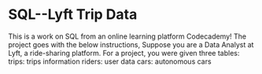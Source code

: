 # SQL--Lyft Trip Data
This is a work on SQL from an online learning platform Codecademy!
The project goes with the below instructions,
Suppose you are a Data Analyst at Lyft, a ride-sharing platform. For a project, you were given three tables:
trips: trips information
riders: user data
cars: autonomous cars
